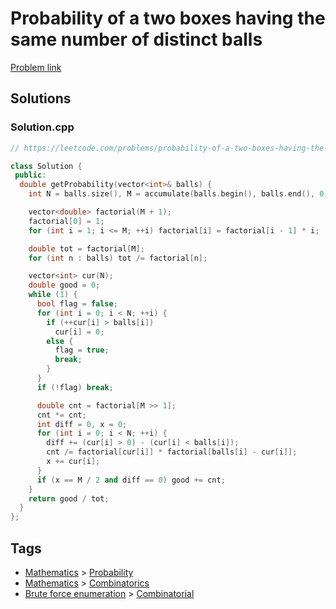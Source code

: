 # Probability of a two boxes having the same number of distinct balls

[Problem link](https://leetcode.com/problems/probability-of-a-two-boxes-having-the-same-number-of-distinct-balls)

## Solutions


### Solution.cpp
```cpp
// https://leetcode.com/problems/probability-of-a-two-boxes-having-the-same-number-of-distinct-balls

class Solution {
 public:
  double getProbability(vector<int>& balls) {
    int N = balls.size(), M = accumulate(balls.begin(), balls.end(), 0);

    vector<double> factorial(M + 1);
    factorial[0] = 1;
    for (int i = 1; i <= M; ++i) factorial[i] = factorial[i - 1] * i;

    double tot = factorial[M];
    for (int n : balls) tot /= factorial[n];

    vector<int> cur(N);
    double good = 0;
    while (1) {
      bool flag = false;
      for (int i = 0; i < N; ++i) {
        if (++cur[i] > balls[i])
          cur[i] = 0;
        else {
          flag = true;
          break;
        }
      }
      if (!flag) break;

      double cnt = factorial[M >> 1];
      cnt *= cnt;
      int diff = 0, x = 0;
      for (int i = 0; i < N; ++i) {
        diff += (cur[i] > 0) - (cur[i] < balls[i]);
        cnt /= factorial[cur[i]] * factorial[balls[i] - cur[i]];
        x += cur[i];
      }
      if (x == M / 2 and diff == 0) good += cnt;
    }
    return good / tot;
  }
};
```
## Tags

* [Mathematics](/README.md#Mathematics) > [Probability](/README.md#Mathematics-Probability)
* [Mathematics](/README.md#Mathematics) > [Combinatorics](/README.md#Mathematics-Combinatorics)
* [Brute force enumeration](/README.md#Brute_force_enumeration) > [Combinatorial](/README.md#Brute_force_enumeration-Combinatorial)
